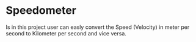 # Speedometer
Is in this project user can easly convert the Speed (Velocity) in meter per second to Kilometer per second and vice versa.
